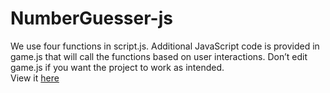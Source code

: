 # NumberGuesser-js
We use four functions in script.js. Additional JavaScript code is provided in game.js that will call the functions based on user interactions. Don’t edit game.js if you want the project to work as intended.  
View it [here](https://mohit-gaur.github.io/NumberGuesser-js/)
